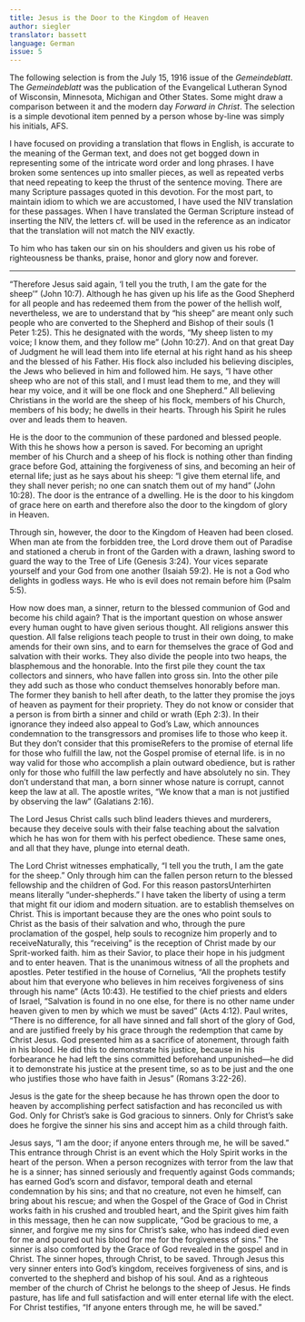 ```yaml
---
title: Jesus is the Door to the Kingdom of Heaven
author: siegler
translator: bassett
language: German
issue: 5
---
```


The following selection is from the July 15, 1916 issue of the <i>Gemeindeblatt</i>. The <i>Gemeindeblatt</i> was the publication of the Evangelical Lutheran Synod of Wisconsin, Minnesota, Michigan and Other States. Some might draw a comparison between it and the modern day <i>Forward in Christ</i>. The selection is a simple devotional item penned by a person whose by-line was simply his initials, AFS. 

I have focused on providing a translation that flows in English, is accurate to the meaning of the German text, and does not get bogged down in representing some of the intricate word order and long phrases. I have broken some sentences up into smaller pieces, as well as repeated verbs that need repeating to keep the thrust of the sentence moving. There are many Scripture passages quoted in this devotion. For the most part, to maintain idiom to which we are accustomed, I have used the NIV translation for these passages. When I have translated the German Scripture instead of inserting the NIV, the letters cf. will be used in the reference as an indicator that the translation will not match the NIV exactly.

To him who has taken our sin on his shoulders and given us his robe of righteousness be thanks, praise, honor and glory now and forever.

---

“Therefore Jesus said again, ‘I tell you the truth, I am the gate for the sheep’” (John 10:7). Although he has given up his life as the Good Shepherd for all people and has redeemed them from the power of the hellish wolf, nevertheless, we are to understand that by “his sheep” are meant only such people who are converted to the Shepherd and Bishop of their souls (1 Peter 1:25). This he designated with the words, “My sheep listen to my voice; I know them, and they follow me” (John 10:27). And on that great Day of Judgment he will lead them into life eternal at his right hand as his sheep and the blessed of his Father. His flock also included his believing disciples, the Jews who believed in him and followed him. He says, “I have other sheep who are not of this stall, and I must lead them to me, and they will hear my voice, and it will be one flock and one Shepherd.” All believing Christians in the world are the sheep of his flock, members of his Church, members of his body; he dwells in their hearts. Through his Spirit he rules over and leads them to heaven.

He is the door to the communion of these pardoned and blessed people. With this he shows how a person is saved. For becoming an upright member of his Church and a sheep of his flock is nothing other than finding grace before God, attaining the forgiveness of sins, and becoming an heir of eternal life; just as he says about his sheep: “I give them eternal life, and they shall never perish; no one can snatch them out of my hand” (John 10:28). The door is the entrance of a dwelling. He is the door to his kingdom of grace here on earth and therefore also the door to the kingdom of glory in Heaven.

Through sin, however, the door to the Kingdom of Heaven had been closed. When man ate from the forbidden tree, the Lord drove them out of Paradise and stationed a cherub in front of the Garden with a drawn, lashing sword to guard the way to the Tree of Life (Genesis 3:24). Your vices separate yourself and your God from one another (Isaiah 59:2). He is not a God who delights in godless ways. He who is evil does not remain before him (Psalm 5:5).

How now does man, a sinner, return to the blessed communion of God and become his child again? That is the important question on whose answer every human ought to have given serious thought. All religions answer this question. All false religions teach people to trust in their own doing, to make amends for their own sins, and to earn for themselves the grace of God and salvation with their works. They also divide the people into two heaps, the blasphemous and the honorable. Into the first pile they count the tax collectors and sinners, who have fallen into gross sin. Into the other pile they add such as those who conduct themselves honorably before man. The former they banish to hell after death, to the latter they promise the joys of heaven as payment for their propriety. They do not know or consider that a person is from birth a sinner and child or wrath (Eph 2:3). In their ignorance they indeed also appeal to God’s Law, which announces condemnation to the transgressors and promises life to those who keep it. But they don’t consider that this promise<fn>Refers to the promise of eternal life for those who fulfill the law, not the Gospel promise of eternal life.</fn> is in no way valid for those who accomplish a plain outward obedience, but is rather only for those who fulfill the law perfectly and have absolutely no sin. They don’t understand that man, a born sinner whose nature is corrupt, cannot keep the law at all. The apostle writes, “We know that a man is not justified by observing the law” (Galatians 2:16).

The Lord Jesus Christ calls such blind leaders thieves and murderers, because they deceive souls with their false teaching about the salvation which he has won for them with his perfect obedience. These same ones, and all that they have, plunge into eternal death.

The Lord Christ witnesses emphatically, “I tell you the truth, I am the gate for the sheep.” Only through him can the fallen person return to the blessed fellowship and the children of God. For this reason pastors<fn>Unterhirten means literally “under-shepherds.” I have taken the liberty of using a term that might fit our idiom and modern situation.</fn> are to establish themselves on Christ. This is important because they are the ones who point souls to Christ as the basis of their salvation and who, through the pure proclamation of the gospel, help souls to recognize him properly and to receive<fn>Naturally, this “receiving” is the reception of Christ made by our Sprit-worked faith.</fn> him as their Savior, to place their hope in his judgment and to enter heaven. That is the unanimous witness of all the prophets and apostles. Peter testified in the house of Cornelius, “All the prophets testify about him that everyone who believes in him receives forgiveness of sins through his name” (Acts 10:43). He testified to the chief priests and elders of Israel, “Salvation is found in no one else, for there is no other name under heaven given to men by which we must be saved” (Acts 4:12). Paul writes, “There is no difference, for all have sinned and fall short of the glory of God, and are justified freely by his grace through the redemption that came by Christ Jesus. God presented him as a sacrifice of atonement, through faith in his blood. He did this to demonstrate his justice, because in his forbearance he had left the sins committed beforehand unpunished—he did it to demonstrate his justice at the present time, so as to be just and the one who justifies those who have faith in Jesus” (Romans 3:22-26).

Jesus is the gate for the sheep because he has thrown open the door to heaven by accomplishing perfect satisfaction and has reconciled us with God. Only for Christ’s sake is God gracious to sinners. Only for Christ’s sake does he forgive the sinner his sins and accept him as a child through faith.

Jesus says, “I am the door; if anyone enters through me, he will be saved.” This entrance through Christ is an event which the Holy Spirit works in the heart of the person. When a person recognizes with terror from the law that he is a sinner; has sinned seriously and frequently against Gods commands; has earned God’s scorn and disfavor, temporal death and eternal condemnation by his sins; and that no creature, not even he himself, can bring about his rescue; and when the Gospel of the Grace of God in Christ works faith in his crushed and troubled heart, and the Spirit gives him faith in this message, then he can now supplicate, “God be gracious to me, a sinner, and forgive me my sins for Christ’s sake, who has indeed died even for me and poured out his blood for me for the forgiveness of sins.” The sinner is also comforted by the Grace of God revealed in the gospel and in Christ. The sinner hopes, through Christ, to be saved. Through Jesus this very sinner enters into God’s kingdom, receives forgiveness of sins, and is converted to the shepherd and bishop of his soul. And as a righteous member of the church of Christ he belongs to the sheep of Jesus. He finds pasture, has life and full satisfaction and will enter eternal life with the elect. For Christ testifies, “If anyone enters through me, he will be saved.”